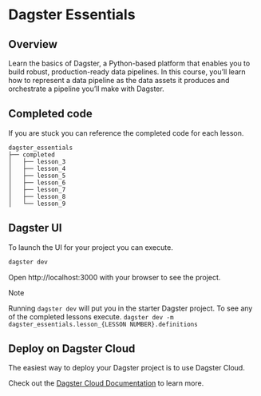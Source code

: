 # Dagster Essentials

## Overview

Learn the basics of Dagster, a Python-based platform that enables you to build robust, production-ready data pipelines. In this course, you’ll learn how to represent a data pipeline as the data assets it produces and orchestrate a pipeline you’ll make with Dagster.

## Completed code

If you are stuck you can reference the completed code for each lesson.

```
dagster_essentials
├── completed
│   ├── lesson_3
│   ├── lesson_4
│   ├── lesson_5
│   ├── lesson_6
│   ├── lesson_7
│   ├── lesson_8
│   └── lesson_9
```

## Dagster UI

To launch the UI for your project you can execute.

```bash
dagster dev
```

Open http://localhost:3000 with your browser to see the project.

> [!NOTE]
> Running `dagster dev` will put you in the starter Dagster project. To see any of the completed lessons execute.
> `dagster dev -m dagster_essentials.lesson_{LESSON NUMBER}.definitions`

## Deploy on Dagster Cloud

The easiest way to deploy your Dagster project is to use Dagster Cloud.

Check out the [Dagster Cloud Documentation](https://docs.dagster.cloud) to learn more. 

